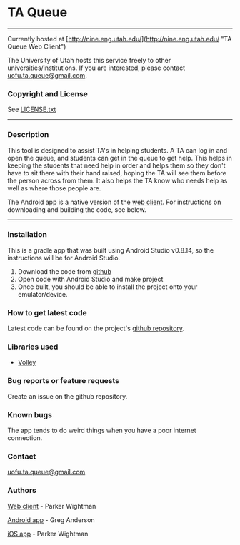 TA Queue
========
--------


Currently hosted at [http://nine.eng.utah.edu/](http://nine.eng.utah.edu/ "TA Queue Web Client")

The University of Utah hosts this service freely to other universities/institutions.
If you are interested, please contact uofu.ta.queue@gmail.com.

### Copyright and License
See [LICENSE.txt](LICENSE.txt)

--------

### Description

This tool is designed to assist TA's in helping students.  A TA can log in and
open the queue, and students can get in the queue to get help.  This helps in
keeping the students that need help in order and helps them so they don't have
to sit there with their hand raised, hoping the TA will see them before the
person across from them.  It also helps the TA know who needs help as well as
where those people are.

The Android app is a native version of the [web client](http://nine.eng.utah.edu/).
For instructions on downloading and building the code, see below.

--------

### Installation
This is a gradle app that was built using Android Studio v0.8.14, so the
instructions will be for Android Studio.

1. Download the code from [github](https://github.com/greganderson/TAQueue)
2. Open code with Android Studio and make project
3. Once built, you should be able to install the project onto your
emulator/device.

### How to get latest code
Latest code can be found on the project's [github repository](https://github.com/greganderson/TAQueue).

### Libraries used
* [Volley](http://developer.android.com/training/volley/index.html "Google's Volley")

### Bug reports or feature requests
Create an issue on the github repository.

### Known bugs
The app tends to do weird things when you have a poor internet connection.

### Contact
uofu.ta.queue@gmail.com

### Authors
[Web client](https://github.com/urails/ta_queue) - Parker Wightman

[Android app](https://github.com/greganderson/TAQueue) - Greg Anderson

[iOS app](https://github.com/urails/ta_queue_ios) - Parker Wightman

